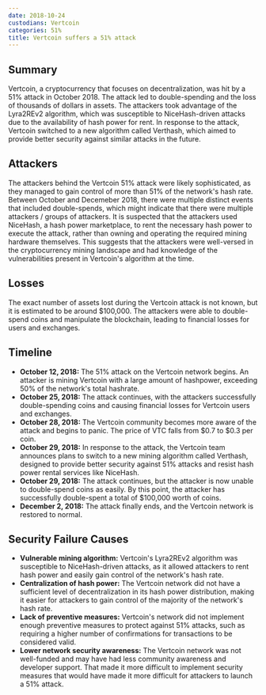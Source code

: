 ```yaml
---
date: 2018-10-24
custodians: Vertcoin
categories: 51%
title: Vertcoin suffers a 51% attack
---
```


## Summary

Vertcoin, a cryptocurrency that focuses on decentralization, was hit by a 51% attack in October 2018. The attack led to double-spending and the loss of thousands of dollars in assets. The attackers took advantage of the Lyra2REv2 algorithm, which was susceptible to NiceHash-driven attacks due to the availability of hash power for rent. In response to the attack, Vertcoin switched to a new algorithm called Verthash, which aimed to provide better security against similar attacks in the future.

## Attackers

The attackers behind the Vertcoin 51% attack were likely sophisticated, as they managed to gain control of more than 51% of the network's hash rate. Between October and Decemeber 2018, there were multiple distinct events that included double-spends, which might indicate that there were multiple attackers / groups of attackers. It is suspected that the attackers used NiceHash, a hash power marketplace, to rent the necessary hash power to execute the attack, rather than owning and operating the required mining hardware themselves. This suggests that the attackers were well-versed in the cryptocurrency mining landscape and had knowledge of the vulnerabilities present in Vertcoin's algorithm at the time.

## Losses

The exact number of assets lost during the Vertcoin attack is not known, but it is estimated to be around $100,000. The attackers were able to double-spend coins and manipulate the blockchain, leading to financial losses for users and exchanges.

## Timeline

- **October 12, 2018:** The 51% attack on the Vertcoin network begins. An attacker is mining Vertcoin with a large amount of hashpower, exceeding 50% of the network's total hashrate.
- **October 25, 2018:** The attack continues, with the attackers successfully double-spending coins and causing financial losses for Vertcoin users and exchanges.
- **October 28, 2018:** The Vertcoin community becomes more aware of the attack and begins to panic. The price of VTC falls from $0.7 to $0.3 per coin.
- **October 29, 2018:** In response to the attack, the Vertcoin team announces plans to switch to a new mining algorithm called Verthash, designed to provide better security against 51% attacks and resist hash power rental services like NiceHash.
- **October 29, 2018:** The attack continues, but the attacker is now unable to double-spend coins as easily. By this point, the attacker has successfully double-spent a total of $100,000 worth of coins.
- **December 2, 2018:** The attack finally ends, and the Vertcoin network is restored to normal.

## Security Failure Causes

- **Vulnerable mining algorithm:** Vertcoin's Lyra2REv2 algorithm was susceptible to NiceHash-driven attacks, as it allowed attackers to rent hash power and easily gain control of the network's hash rate.
- **Centralization of hash power:** The Vertcoin network did not have a sufficient level of decentralization in its hash power distribution, making it easier for attackers to gain control of the majority of the network's hash rate.
- **Lack of preventive measures:** Vertcoin's network did not implement enough preventive measures to protect against 51% attacks, such as requiring a higher number of confirmations for transactions to be considered valid.
- **Lower network security awareness:** The Vertcoin network was not well-funded and may have had less community awareness and developer support. That made it more difficult to implement security measures that would have made it more difficult for attackers to launch a 51% attack.
